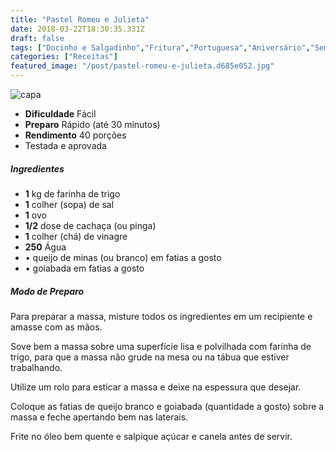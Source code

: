 ```yaml
---
title: "Pastel Romeu e Julieta"
date: 2018-03-22T18:30:35.331Z
draft: false
tags: ["Docinho e Salgadinho","Fritura","Portuguesa","Aniversário","Sem glúten;Sem lactose"]
categories: ["Receitas"]
featured_image: "/post/pastel-romeu-e-julieta.d685e052.jpg"
---
```


![capa](/post/pastel-romeu-e-julieta.d685e052.jpg)

*   **Dificuldade** Fácil
*   **Preparo** Rápido (até 30 minutos)
*   **Rendimento** 40 porções
*   Testada e aprovada
    

##### Ingredientes

*   **1** kg de farinha de trigo
*   **1** colher (sopa) de sal
*   **1** ovo
*   **1/2** dose de cachaça (ou pinga)
*   **1** colher (chá) de vinagre
*   **250** Água
*   • queijo de minas (ou branco) em fatias a gosto
*   • goiabada em fatias a gosto

##### Modo de Preparo

Para preparar a massa, misture todos os ingredientes em um recipiente e amasse com as mãos.

Sove bem a massa sobre uma superfície lisa e polvilhada com farinha de trigo, para que a massa não grude na mesa ou na tábua que estiver trabalhando.

Utilize um rolo para esticar a massa e deixe na espessura que desejar.

Coloque as fatias de queijo branco e goiabada (quantidade a gosto) sobre a massa e feche apertando bem nas laterais.

Frite no óleo bem quente e salpique açúcar e canela antes de servir.
